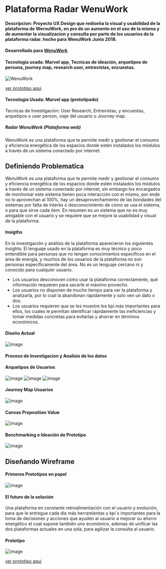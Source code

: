 # Plataforma Radar WenuWork

#### Descripcion: Proyecto UX Design que rediseña la visual y usabilidad de la plataforma de WernuWork, en pro de un aumento en el uso de la misma y de aumentar la visualizacion y consulta por parte de los usuarios de la plataforma radar. hecho para WenuWork Junio 2018.
#### Desarrollado para [WenuWork](https://wenuwork.cl/)
#### Tecnología usada: Marvel app, Tecnicas de ideación, arquetipos de persona, journey map, research user, entrevistas, encuestas.
![WenuWork](https://user-images.githubusercontent.com/32284582/42530212-900d5eec-844e-11e8-8794-85d2a10825e5.png)

[ver prototipo aqui](https://marvelapp.com/38f12d9)

#### Tecnologia Usada: Marvel app (prototipado) 

Tecnicas de Investigación: User Research, Entrevistas, y encuestas, arquetipos o user person, viaje del usuario o Journey map.

##### Radar WenuWork (Plataforma web)

WenuWork es una plataforma que te permite medir y gestionar el consumo y eficiencia energética de los espacios donde estén instalados los módulos a través de un sistema conectado por internet.

## Definiendo Problematica

WenuWork es una plataforma que te permite medir y gestionar el consumo y eficiencia energética de los espacios donde estén instalados los módulos a través de un sistema conectado por internet, sin embargo los  encargados de monitorear este  sistema tienen poca interacción con el mismo, por ende no lo aprovechan al 100%, hay un desaprovechamiento de las bondades del sistemas por falta de interés o desconocimiento de cómo se usa el sistema, o para que sirve cada item. 
En resumen es un sistema que no es muy amigable con el usuario y se requiere que se mejore la usabilidad y visual de la plataforma.

#### Insigths

En la investigación  y análisis de la plataforma aparecieron los siguientes insights: 
El lenguaje usado en la plataforma es muy técnico y poco entendible para personas que no tengan conocimientos específicos en el área de energía, y muchos de los usuarios de la plataforma no son personas específicamente del área. No es un lenguaje cercano ni y conocido para cualquier usuario. 
* Los usuarios desconocen cómo usar la plataforma correctamente, qué información requieren para sacarle el máximo provecho.
* Los usuarios no disponen de mucho tiempo para ver la plataforma y analizarla, por lo cual la abandonan rápidamente y solo ven un dato o dos. 
* Los usuarios requieren que se les muestre los kpi más importantes para ellos, los cuales  le permitan identificar rápidamente las ineficiencias y tomar medidas concretas para evitarlas y ahorrar en términos económicos.

#### Diseño Actual
![image](https://user-images.githubusercontent.com/32284582/42529930-c68419d0-844d-11e8-987e-6fce47e35816.png)


#### Proceso de Investigacion y Analisis de los datos

#### Arquetipos de Usuarios
![image](https://user-images.githubusercontent.com/32284582/42529566-d3a0006c-844c-11e8-8bf9-58a9140061cf.png)
![image](https://user-images.githubusercontent.com/32284582/42529626-05565ea8-844d-11e8-81c3-5f6bd41668cc.png)
![image](https://user-images.githubusercontent.com/32284582/42529799-6a3b87bc-844d-11e8-8cfb-72d0fe841161.png)


#### Journey Map Usuarios

![image](https://user-images.githubusercontent.com/32284582/42529844-88703afc-844d-11e8-86bc-e528ddd646a7.png)


#### Canvas Proposition Value
![image](https://user-images.githubusercontent.com/32284582/42529881-a8a2752e-844d-11e8-95be-1ee3c276fe68.png)

#### Benchmarking e Ideación de Prototipo


![image](https://user-images.githubusercontent.com/32284582/42530514-62d26250-844f-11e8-9435-a8b9450402e1.png)


## Diseñando Wireframe

#### Primeros Prototipos en papel


![image](https://user-images.githubusercontent.com/32284582/42529963-e2feabac-844d-11e8-90eb-1dae06e58784.png)


#### El futuro de la solución

Una plataforma en constante retroalimentación con el usuario y evolución, para que le entregue cada día más herramientas y kpi´s importantes para la toma de decisiones y acciones que  ayuden al usuario  a mejorar su  ahorro energético el cual supone también uno económico, ademas de unificar las dos plataformas actuales en una sola, para agilizar la consulta al usuario.

#### Prototipo

![image](https://user-images.githubusercontent.com/32284582/42530743-f46b9e02-844f-11e8-9c42-53e62d32e28d.png)


[ver prototipo aqui](https://marvelapp.com/38f12d9)





